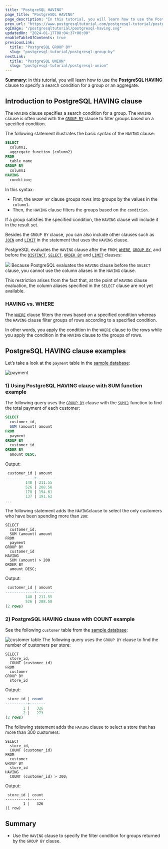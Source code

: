 ```yaml
---
title: "PostgreSQL HAVING"
page_title: "PostgreSQL HAVING"
page_description: "In this tutorial, you will learn how to use the PostgreSQL HAVING clause to filter groups of rows based on a specified condition."
prev_url: "https://www.postgresqltutorial.com/postgresql-tutorial/postgresql-having/"
ogImage: "/postgresqltutorial/postgresql-having.svg"
updatedOn: "2024-01-17T08:04:37+00:00"
enableTableOfContents: true
previousLink: 
  title: "PostgreSQL GROUP BY"
  slug: "postgresql-tutorial/postgresql-group-by"
nextLink: 
  title: "PostgreSQL UNION"
  slug: "postgresql-tutorial/postgresql-union"
---
```





**Summary**: in this tutorial, you will learn how to use the **PostgreSQL HAVING** clause to specify a search condition for a group or an aggregate.


## Introduction to PostgreSQL HAVING clause

The `HAVING` clause specifies a search condition for a group. The `HAVING` clause is often used with the [`GROUP BY`](postgresql-group-by) clause to filter groups based on a specified condition.

The following statement illustrates the basic syntax of the `HAVING` clause:


```sql
SELECT 
  column1, 
  aggregate_function (column2) 
FROM 
  table_name 
GROUP BY 
  column1 
HAVING 
  condition;
```
In this syntax:

* First, the `GROUP BY` clause groups rows into groups by the values in the `column1`.
* Then, the `HAVING` clause filters the groups based on the `condition`.

If a group satisfies the specified condition, the `HAVING` clause will include it in the result set.

Besides the `GROUP BY` clause, you can also include other clauses such as [`JOIN`](postgresql-joins) and [`LIMIT`](postgresql-limit) in the statement that uses the `HAVING` clause.

PostgreSQL evaluates the `HAVING` clause after the `FROM`, [`WHERE`](postgresql-where), [`GROUP BY`](postgresql-group-by), and before the [`DISTINCT`](postgresql-select-distinct), [`SELECT`](postgresql-select), [`ORDER BY`](postgresql-order-by) and [`LIMIT`](postgresql-limit) clauses:


![](/postgresqltutorial/postgresql-having.svg)
Because PostgreSQL evaluates the `HAVING` clause before the `SELECT` clause, you cannot use the column aliases in the `HAVING` clause.

This restriction arises from the fact that, at the point of `HAVING` clause evaluation, the column aliases specified in the `SELECT` clause are not yet available.


### HAVING vs. WHERE

The [`WHERE`](postgresql-where) clause filters the rows based on a specified condition whereas the `HAVING` clause filter groups of rows according to a specified condition.

In other words, you apply the condition in the `WHERE` clause to the rows while you apply the condition in the `HAVING` clause to the groups of rows.


## PostgreSQL HAVING clause examples

Let’s take a look at the `payment` table in the [sample database](../postgresql-getting-started/postgresql-sample-database "PostgreSQL Sample Database"):


![payment](/postgresqltutorial/payment.png)

### 1\) Using PostgreSQL HAVING clause with SUM function example

The following query uses the [`GROUP BY`](postgresql-group-by) clause with the [`SUM()`](../postgresql-aggregate-functions/postgresql-sum-function) function to find the total payment of each customer:


```sql
SELECT 
  customer_id, 
  SUM (amount) amount 
FROM 
  payment 
GROUP BY 
  customer_id 
ORDER BY 
  amount DESC;
```
Output:


```sql
 customer_id | amount
-------------+--------
         148 | 211.55
         526 | 208.58
         178 | 194.61
         137 | 191.62
...
```
The following statement adds the `HAVING`clause to select the only customers who have been spending more than `200`:


```
SELECT 
  customer_id, 
  SUM (amount) amount 
FROM 
  payment 
GROUP BY 
  customer_id 
HAVING 
  SUM (amount) > 200 
ORDER BY 
  amount DESC;
```
Output:


```sql
 customer_id | amount
-------------+--------
         148 | 211.55
         526 | 208.58
(2 rows)
```

### 2\) PostgreSQL HAVING clause with COUNT example

See the following `customer` table from the [sample database](../postgresql-getting-started/postgresql-sample-database):


![customer table](/postgresqltutorial/customer-table.png)
The following query uses the `GROUP BY` clause to find the number of customers per store:


```
SELECT 
  store_id, 
  COUNT (customer_id) 
FROM 
  customer 
GROUP BY 
  store_id
```
Output:


```sql
 store_id | count
----------+-------
        1 |   326
        2 |   273
(2 rows)
```
The following statement adds the `HAVING` clause to select a store that has more than 300 customers:


```
SELECT 
  store_id, 
  COUNT (customer_id) 
FROM 
  customer 
GROUP BY 
  store_id 
HAVING 
  COUNT (customer_id) > 300;
```
Output:


```
 store_id | count
----------+-------
        1 |   326
(1 row)
```

## Summary

* Use the `HAVING` clause to specify the filter condition for groups returned by the `GROUP BY` clause.

